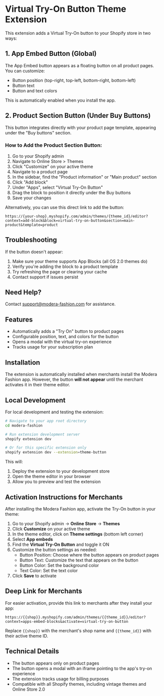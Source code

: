 # Virtual Try-On Button Theme Extension

This extension adds a Virtual Try-On button to your Shopify store in two ways:

## 1. App Embed Button (Global)

The App Embed button appears as a floating button on all product pages. You can customize:
- Button position (top-right, top-left, bottom-right, bottom-left)
- Button text
- Button and text colors

This is automatically enabled when you install the app.

## 2. Product Section Button (Under Buy Buttons)

This button integrates directly with your product page template, appearing under the "Buy buttons" section.

### How to Add the Product Section Button:

1. Go to your Shopify admin
2. Navigate to Online Store > Themes
3. Click "Customize" on your active theme
4. Navigate to a product page
5. In the sidebar, find the "Product information" or "Main product" section
6. Click "Add block"
7. Under "Apps", select "Virtual Try-On Button"
8. Drag the block to position it directly under the Buy buttons
9. Save your changes

Alternatively, you can use this direct link to add the button:
```
https://{your-shop}.myshopify.com/admin/themes/{theme_id}/editor?context=add-block&block=virtual-try-on-button&section=main-product&template=product
```

## Troubleshooting

If the button doesn't appear:
1. Make sure your theme supports App Blocks (all OS 2.0 themes do)
2. Verify you're adding the block to a product template
3. Try refreshing the page or clearing your cache
4. Contact support if issues persist

## Need Help?

Contact support@modera-fashion.com for assistance.

## Features

- Automatically adds a "Try On" button to product pages
- Configurable position, text, and colors for the button
- Opens a modal with the virtual try-on experience
- Tracks usage for your subscription plan

## Installation

The extension is automatically installed when merchants install the Modera Fashion app. However, the button **will not appear** until the merchant activates it in their theme editor.

## Local Development

For local development and testing the extension:

```bash
# Navigate to your app root directory
cd modera-fashion

# Run extension development server
shopify extension dev

# Or for this specific extension only
shopify extension dev --extension=theme-button
```

This will:
1. Deploy the extension to your development store
2. Open the theme editor in your browser
3. Allow you to preview and test the extension

## Activation Instructions for Merchants

After installing the Modera Fashion app, activate the Try-On button in your theme:

1. Go to your Shopify admin → **Online Store** → **Themes**
2. Click **Customize** on your active theme
3. In the theme editor, click on **Theme settings** (bottom left corner)
4. Select **App embeds**
5. Find the **Virtual Try-On Button** and toggle it ON
6. Customize the button settings as needed:
   - Button Position: Choose where the button appears on product pages
   - Button Text: Customize the text that appears on the button
   - Button Color: Set the background color
   - Text Color: Set the text color
7. Click **Save** to activate

## Deep Link for Merchants

For easier activation, provide this link to merchants after they install your app:

```
https://{{shop}}.myshopify.com/admin/themes/{{theme_id}}/editor?context=apps-embed-blocks&activate=virtual-try-on-button
```

Replace `{{shop}}` with the merchant's shop name and `{{theme_id}}` with their active theme ID.

## Technical Details

- The button appears only on product pages
- The button opens a modal with an iframe pointing to the app's try-on experience
- The extension tracks usage for billing purposes
- Compatible with all Shopify themes, including vintage themes and Online Store 2.0 